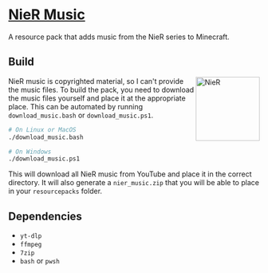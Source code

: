 # [NieR Music](https://github.com/NatoBoram/nier_music)

A resource pack that adds music from the NieR series to Minecraft.

## Build

<img
  align="right"
  alt="NieR"
  src="https://github.com/user-attachments/assets/ab0d2f9a-1e3e-4925-a7f5-c5a3e06d83e4"
  width="128"
/>

NieR music is copyrighted material, so I can't provide the music files. To build the pack, you need to download the music files yourself and place it at the appropriate place. This can be automated by running `download_music.bash` or `download_music.ps1`.

```bash
# On Linux or MacOS
./download_music.bash

# On Windows
./download_music.ps1
```

This will download all NieR music from YouTube and place it in the correct directory. It will also generate a `nier_music.zip` that you will be able to place in your `resourcepacks` folder.

## Dependencies

- `yt-dlp`
- `ffmpeg`
- `7zip`
- `bash` or `pwsh`

